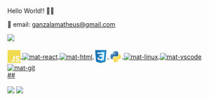 Hello World!! 👋👋

📧 email: ganzalamatheus@gmail.com 
<br>

<div>
  <a href="https://github.com/matganzala">
  <img height="180em" src="https://github-readme-stats.vercel.app/api?username=matganzala&show_icons=true&theme=dark&include_all_commits=true&count_private=true"/> 
</div>
  
<div style="display: inline_block"><br>
  <img align="center" alt="mat-Js" height="30" width="30" src="https://raw.githubusercontent.com/devicons/devicon/master/icons/javascript/javascript-plain.svg">
  <img align="center" alt="mat-react" height="30" width="30" src="https://cdn.jsdelivr.net/gh/devicons/devicon/icons/react/react-original.svg" >
  <img align="center" alt="mat-html" height="30" width="30" src="https://cdn.jsdelivr.net/gh/devicons/devicon/icons/html5/html5-original.svg">
  <img align="center" alt="mat-CSS" height="30" width="30" src="https://raw.githubusercontent.com/devicons/devicon/master/icons/css3/css3-original.svg">
  <img align="center" alt="mat-Python" height="30" width="30" src="https://raw.githubusercontent.com/devicons/devicon/master/icons/python/python-original.svg">  
  <img align="center" alt="mat-linux" height="30" width="30" img src="https://cdn.jsdelivr.net/gh/devicons/devicon/icons/linux/linux-original.svg" />
  <img align="center" alt="mat-vscode" height="30" width="30" img src="https://cdn.jsdelivr.net/gh/devicons/devicon/icons/vscode/vscode-original.svg" />
  <img align="center" alt="mat-git" height="30" width="30" img src="https://cdn.jsdelivr.net/gh/devicons/devicon/icons/git/git-original.svg" />
 </div> 
 ##
  
 <div style "display: inline-block"><br> 
  <a href="https://www.linkedin.com/in/matheus-ganzala-nunes-teixeira-276b4415b/" target="_blank"><img src="https://img.shields.io/badge/-LinkedIn-%230077B5?style=for-the-badge&logo=linkedin&logoColor=white" target="_blank"></a>
   <a href="https://maintheus.netlify.app/" target="_blank"><img src="https://img.shields.io/website/http/www.website.com/path/to/page.html.svg." target="_blank"></a>   
</div>

